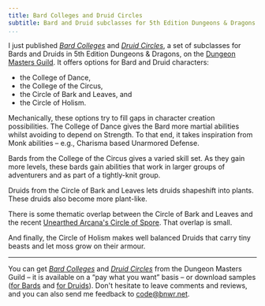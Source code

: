 ```yaml
---
title: Bard Colleges and Druid Circles
subtitle: Bard and Druid subclasses for 5th Edition Dungeons & Dragons
...
```


I just published [*Bard Colleges*](http://www.dmsguild.com/product/233071/Bard-Colleges-Bard-Subclasses) and [*Druid Circles*](http://www.dmsguild.com/product/233075/Druid-Circle-Druid-Subclasses), a set of subclasses for Bards and Druids in 5th Edition Dungeons & Dragons, on the [Dungeon Masters Guild](http://www.dmsguild.com/).
It offers options for Bard and Druid characters:

- the College of Dance,
- the College of the Circus,
- the Circle of Bark and Leaves, and
- the Circle of Holism.

Mechanically, these options try to fill gaps in character creation possibilities.
The College of Dance gives the Bard more martial abilities whilst avoiding to depend on Strength.
To that end, it takes inspiration from Monk abilities – e.g., Charisma based Unarmored Defense.

Bards from the College of the Circus gives a varied skill set.
As they gain more levels, these bards gain abilities that work in larger groups of adventurers and as part of a tightly-knit group.

Druids from the Circle of Bark and Leaves lets druids shapeshift into plants.
These druids also become more plant-like.

There is some thematic overlap between the Circle of Bark and Leaves and the recent [Unearthed Arcana's Circle of Spore](http://dnd.wizards.com/articles/unearthed-arcana/three-subclasses).
That overlap is small.

And finally, the Circle of Holism makes well balanced Druids that carry tiny beasts and let moss grow on their armour.


-------------------------------------------------------------------------------

You can get [*Bard Colleges*](http://www.dmsguild.com/product/233071/Bard-Colleges-Bard-Subclasses) and [*Druid Circles*](http://www.dmsguild.com/product/233075/Druid-Circle-Druid-Subclasses) from the Dungeon Masters Guild – it is available on a “pay what you want” basis – or download samples ([for Bards](/games/bard-colleges-and-druid-circles/bard-subclasses-sample.pdf) and [for Druids](/games/bard-colleges-and-druid-circles/druid-subclasses-sample.pdf)).
Don't hesitate to leave comments and reviews, and you can also send me feedback to <code@bnwr.net>.
